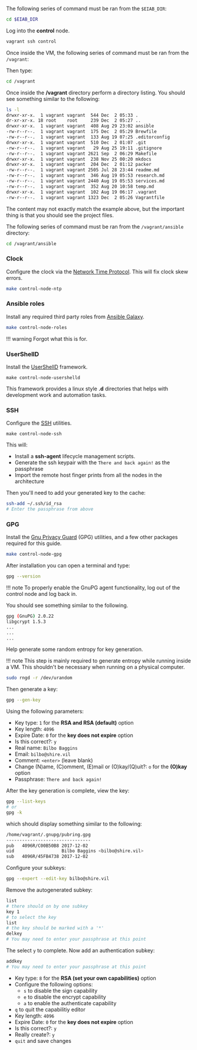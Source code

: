 The following series of command must be ran from the `$EIAB_DIR`:

```bash
cd $EIAB_DIR
```

Log into the **control** node.

```bash
vagrant ssh control
```

Once inside the VM, the following series of command must be ran from the `/vagrant`:

Then type:

```bash
cd /vagrant
```

Once inside the **/vagrant** directory perform a directory listing. You should see something similar 
to the following:

```bash
ls -l 
drwxr-xr-x.  1 vagrant vagrant  544 Dec  2 05:33 .
dr-xr-xr-x. 18 root    root     239 Dec  2 05:27 ..
drwxr-xr-x.  1 vagrant vagrant  408 Aug 29 23:02 ansible
-rw-r--r--.  1 vagrant vagrant  175 Dec  2 05:29 Brewfile
-rw-r--r--.  1 vagrant vagrant  133 Aug 19 07:25 .editorconfig
drwxr-xr-x.  1 vagrant vagrant  510 Dec  2 01:07 .git
-rw-r--r--.  1 vagrant vagrant   29 Aug 25 19:11 .gitignore
-rw-r--r--.  1 vagrant vagrant 2621 Sep  2 06:29 Makefile
drwxr-xr-x.  1 vagrant vagrant  238 Nov 25 00:20 mkdocs
drwxr-xr-x.  1 vagrant vagrant  204 Dec  2 01:12 packer
-rw-r--r--.  1 vagrant vagrant 2505 Jul 28 23:44 readme.md
-rw-r--r--.  1 vagrant vagrant  346 Aug 19 05:53 research.md
-rw-r--r--.  1 vagrant vagrant 2440 Aug 19 05:53 services.md
-rw-r--r--.  1 vagrant vagrant  352 Aug 20 10:58 temp.md
drwxr-xr-x.  1 vagrant vagrant  102 Aug 19 06:17 .vagrant
-rw-r--r--.  1 vagrant vagrant 1323 Dec  2 05:26 Vagrantfile
```

The content may not exactly match the example above, but the important thing is that
you should see the project files.


The following series of command must be ran from the `/vagrant/ansible` directory:

```bash
cd /vagrant/ansible
```

### Clock

Configure the clock via the [Network Time Protocol](http://www.ntp.org).  This will fix 
clock skew errors.

```bash
make control-node-ntp
```

### Ansible roles

Install any required third party roles from [Ansible Galaxy](https://galaxy.ansible.com).

```bash
make control-node-roles
```

!!! warning
    Forgot what this is for.

### UserShellD

Install the [UserShellD](../tools/usershelld) framework.

```
make control-node-usershelld
```

This framework provides a linux style **.d** directories that helps with development work
and automation tasks.

### SSH

Configure the [SSH](../tools/ssh) utilities.

```
make control-node-ssh
```

This will:

- Install a **ssh-agent** lifecycle management scripts.
- Generate the ssh keypair with the `There and back again!` as the passphrase
- Import the remote host finger prints from all the nodes in the architecture

Then you'll need to add your generated key to the cache:

```bash
ssh-add ~/.ssh/id_rsa
# Enter the passphrase from above
```

### GPG

Install the [Gnu Privacy Guard](../tools/gpg) (GPG) utilities, and a few other packages 
required for this guide.

```bash
make control-node-gpg
```

After installation you can open a terminal and type:

```bash
gpg --version
```

!!! note
    To properly enable the GnuPG agent functionality, log out of the control node
    and log back in.

You should see something similar to the following.

```bash
gpg (GnuPG) 2.0.22
libgcrypt 1.5.3
...
...
...
```

Help generate some random entropy for key generation.  

!!! note
    This step is mainly required to generate entropy while running inside a VM.  This shouldn't 
    be necessary when running on a physical computer.


```bash
sudo rngd -r /dev/urandom
```

Then generate a key:

```bash
gpg --gen-key
```

Using the following parameters:

- Key type: `1` for the **RSA and RSA (default)** option
- Key length: `4096`
- Expire Date: `0` for the **key does not expire** option
- Is this correct?: `y`
- Real name: `Bilbo Baggins`
- Email: `bilbo@shire.vil`
- Comment: `<enter>` (leave blank)
- Change (N)ame, (C)omment, (E)mail or (O)kay/(Q)uit?: `o` for the **(O)kay** option
- Passphrase: `There and back again!`

After the key generation is complete, view the key:

```bash
gpg --list-keys
# or
gpg -k
```

which should display something similar to the following:

```bash
/home/vagrant/.gnupg/pubring.gpg
--------------------------------
pub   4096R/C00B50B8 2017-12-02
uid                  Bilbo Baggins <bilbo@shire.vil>
sub   4096R/45FB4738 2017-12-02
```

Configure your subkeys:

```bash
gpg --expert --edit-key bilbo@shire.vil
```

Remove the autogenerated subkey:

```bash
list
# there should on by one subkey
key 1
# to select the key
list
# the key should be marked with a '*'
delkey
# You may need to enter your passphrase at this point
```

The select `y` to complete. Now add an authentication subkey:

```bash
addkey
# You may need to enter your passphrase at this point
```

- Key type: `8` for the **RSA (set your own capabilities)** option
- Configure the following options: 
    - `s` to disable the sign capability
    - `e` to disable the encrypt capability
    - `a` to enable the authenticate capability
- `q` to quit the capabilitiy editor
- Key length: `4096`
- Expire Date: `0` for the **key does not expire** option
- Is this correct?: `y`
- Really create?: `y`
- `quit` and save changes


